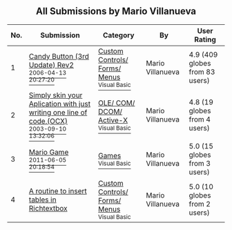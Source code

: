 ﻿<div align="center">

## All Submissions by Mario Villanueva

</div>

No.  | Submission | Category | By   | User Rating
---- | ---------- | -------- | ---- | -----------
1 | [Candy Button \(3rd Update\) Rev2<br /><sup>2006-04-13 20:27:20</sup>](https://github.com/Planet-Source-Code/mario-villanueva-candy-button-3rd-update-rev2__1-64969) | [Custom Controls/ Forms/  Menus<br /><sup>Visual Basic</sup>](../ByCategory/custom-controls-forms-menus__1-4.md) | Mario Villanueva | 4.9 (409 globes from 83 users)
2 | [Simply skin your Aplication with just writing one line of code,\(OCX\)<br /><sup>2003-09-10 13:32:06</sup>](https://github.com/Planet-Source-Code/mario-villanueva-simply-skin-your-aplication-with-just-writing-one-line-of-code-ocx__1-48410) | [OLE/ COM/ DCOM/ Active\-X<br /><sup>Visual Basic</sup>](../ByCategory/ole-com-dcom-active-x__1-29.md) | Mario Villanueva | 4.8 (19 globes from 4 users)
3 | [Mario Game <br /><sup>2011-06-05 20:18:54</sup>](https://github.com/Planet-Source-Code/mario-villanueva-mario-game__1-73939) | [Games<br /><sup>Visual Basic</sup>](../ByCategory/games__1-38.md) | Mario Villanueva | 5.0 (15 globes from 3 users)
4 | [A routine to insert tables in Richtextbox<br />](https://github.com/Planet-Source-Code/mario-villanueva-a-routine-to-insert-tables-in-richtextbox__1-63675) | [Custom Controls/ Forms/  Menus<br /><sup>Visual Basic</sup>](../ByCategory/custom-controls-forms-menus__1-4.md) | Mario Villanueva | 5.0 (10 globes from 2 users)
